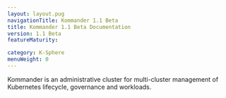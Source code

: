 ```yaml
---
layout: layout.pug
navigationTitle: Kommander 1.1 Beta
title: Kommander 1.1 Beta Documentation
version: 1.1 Beta
featureMaturity:

category: K-Sphere
menuWeight: 0
---
```


Kommander is an administrative cluster for multi-cluster management of Kubernetes lifecycle, governance and workloads.
